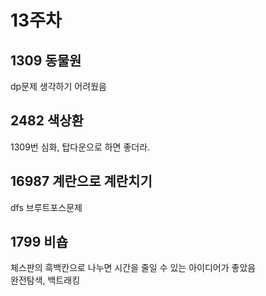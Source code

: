 # 13주차
## 1309 동물원
dp문제 생각하기 어려웠음

## 2482 색상환
1309번 심화, 탑다운으로 하면 좋더라.

## 16987 계란으로 계란치기
dfs 브루트포스문제

## 1799 비숍
체스판의 흑백칸으로 나누면 시간을 줄일 수 있는 아이디어가 좋았음
<br/>
완전탐색, 백트래킹
